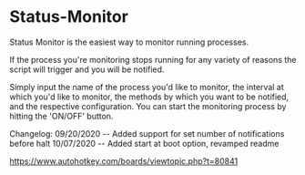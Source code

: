 # Status-Monitor

Status Monitor is the easiest way to monitor running processes.

If the process you're monitoring stops running for any variety of reasons the script will trigger and you will be notified.

Simply input the name of the process you'd like to monitor, the interval at which you'd like to monitor, the methods by which you want to be notified, and the respective configuration. You can start the monitoring process by hitting the 'ON/OFF' button.

Changelog:
09/20/2020 -- Added support for set number of notifications before halt
10/07/2020 -- Added start at boot option, revamped readme

https://www.autohotkey.com/boards/viewtopic.php?t=80841
